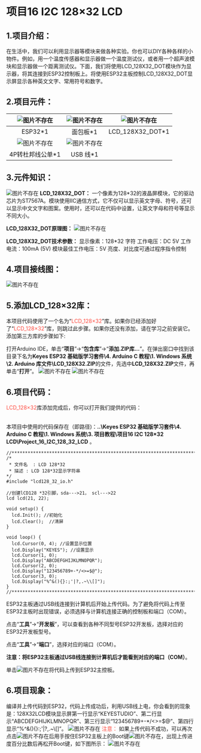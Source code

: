 # 项目16 I2C 128×32 LCD

## 1.项目介绍：
在生活中，我们可以利用显示器等模块来做各种实验。你也可以DIY各种各样的小物件。例如，用一个温度传感器和显示器做一个温度测试仪，或者用一个超声波模块和显示器做一个距离测试仪。下面，我们将使用LCD_128X32_DOT模块作为显示器，将其连接到ESP32控制板上。将使用ESP32主板控制LCD_128X32_DOT显示屏显示各种英文文字、常用符号和数字。

## 2.项目元件：
|![图片不存在](../../../media/afc52f6616725ba37e3b12a2e01685ad.png)|![图片不存在](../../../media/a2aa343488c11843f13ae0413547c673.png)|![图片不存在](../../../media/c4b08ad87310ea27bc06383257cc7f8f.png)|
| :--: | :--: | :--: |
|ESP32*1|面包板*1|LCD_128X32_DOT*1|
|![图片不存在](../../../media/4191d5454859076aa2a6c069185be177.png)|![图片不存在](../../../media/b4421594adeb4676d63581a1047c6935.png)| |
|4P转杜邦线公单*1|USB 线*1| |

## 3.元件知识：
![图片不存在](../../../media/c4b08ad87310ea27bc06383257cc7f8f.png)
**LCD_128X32_DOT：** 一个像素为128*32的液晶屏模块，它的驱动芯片为ST7567A。模块使用IIC通信方式，它不仅可以显示英文字母、符号，还可以显示中文文字和图案。使用时，还可以在代码中设置，让英文字母和符号等显示不同大小。

**LCD_128X32_DOT原理图：**
![图片不存在](../../../media/a6f56f3c6481d37dc0dcf9cf74587781.png)

**LCD_128X32_DOT技术参数：**
显示像素：128*32 字符
工作电压：DC 5V
工作电流：100mA (5V)
模块最佳工作电压：5V
亮度、对比度可通过程序指令控制

## 4.项目接线图：
![图片不存在](../../../media/229ce4e1ad8b01c71577d8f777e8195b.png)

## 5.添加LCD_128×32库：
本项目代码使用了一个名为“<span style="color: rgb(255, 76, 65);">LCD_128×32</span>”库。如果你已经添加好了“<span style="color: rgb(255, 76, 65);">LCD_128×32</span>”库，则跳过此步骤。如果你还没有添加，请在学习之前安装它。添加第三方库的步骤如下:

打开Arduino IDE，单击“**项目**”→“**包含库**”→“**添加.ZIP库...**”。在弹出窗口中找到该目录下名为**Keyes ESP32 基础版学习套件\4. Arduino C 教程\1. Windows 系统\2. Arduino 库文件\LCD_128X32.ZIP**的文件，先选中**LCD_128X32.ZIP**文件，再单击“**打开**”。
![图片不存在](../../../media/88590e1f151688c2250dff8f5f791df3.png)
![图片不存在](../../../media/4f8e2aa97ec10a02199a4073da86b6c9.png)

## 6.项目代码：
<span style="color: rgb(255, 76, 65);">LCD_128×32</span>库添加完成后，你可以打开我们提供的代码：
<br>
<br>

本项目中使用的代码保存在（即路径)：**..\Keyes ESP32 基础版学习套件\4. Arduino C 教程\1. Windows 系统\3. 项目教程\项目16 I2C 128×32 LCD\Project_16_I2C_128_32_LCD** 。

```
//**********************************************************************************
/*
 * 文件名  : LCD 128*32
 * 描述 : LCD 128*32显示字符串
*/
#include "lcd128_32_io.h"

//创建lCD128 *32引脚，sda--->21， scl--->22
lcd lcd(21, 22);

void setup() {
  lcd.Init(); //初始化
  lcd.Clear();  //清屏
}

void loop() {
  lcd.Cursor(0, 4); //设置显示位置
  lcd.Display("KEYES"); //设置显示
  lcd.Cursor(1, 0);
  lcd.Display("ABCDEFGHIJKLMNOPQR");
  lcd.Cursor(2, 0);
  lcd.Display("123456789+-*/<>=$@");
  lcd.Cursor(3, 0);
  lcd.Display("%^&(){}:;'|?,.~\\[]");
}
//**********************************************************************************

```
ESP32主板通过USB线连接到计算机后开始上传代码。为了避免将代码上传至ESP32主板时出现错误，必须选择与计算机连接正确的控制板和端口（COM）。

点击“**工具**”→“**开发板**”，可以查看到各种不同型号ESP32开发板，选择对应的ESP32开发板型号。

点击“**工具**”→“**端口**”，选择对应的端口（COM）。

**注意：将ESP32主板通过USB线连接到计算机后才能看到对应的端口（COM）**。

单击![图片不存在](../../../media/86b9e2ff982873d7304e9ba692e7f0da.png)将代码上传到ESP32主控板。

## 6.项目现象：
编译并上传代码到ESP32，代码上传成功后，利用USB线上电，你会看到的现象是：128X32LCD模块显示屏第一行显示“KEYESTUDIO”、第二行显示“ABCDEFGHIJKLMNOPQR”、第三行显示“123456789+-*/<>=$@”、第四行显示“%^&(){}:;'|?,.~\\[]”。
![图片不存在](../../../media/eeada568b7ef98fefa27e9f22435befd.png)
<span style="color: rgb(255, 76, 65);">注意：</span> 如果上传代码不成功，可以再次点击![图片不存在](../../../media/86b9e2ff982873d7304e9ba692e7f0da.png)后用手按住ESP32主板上的Boot键![图片不存在](../../../media/a3ce49fbd6f40f09869aa7e1d9f902f8.png)，出现上传进度百分比数后再松开Boot键，如下图所示：
![图片不存在](../../../media/0fdadbed575d5f54ae1ca9405c3647cb.png)
























